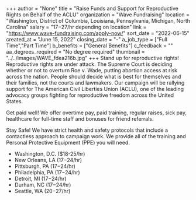 +++
author = "None"
title = "Raise Funds and Support for Reproductive Rights on Behalf of the ACLU"
organization = "Wave Fundraising"
location = "Washington, District of Columbia, Louisiana, Pennsylvania, Michigan, North Carolina"
salary = "$17-$27/hr depending on location"
link = "https://www.wave-fundraising.com/apply-now/"
sort_date = "2022-06-15"
created_at = "June 15, 2022"
closing_date = "-"
a_job_type = ["Full Time","Part Time"]
b_benefits = ["General Benefits"]
c_feedback = ""
aa_degrees_required = "No degree required"
thumbnail = "../../images/WAVE_fdea216b.jpg"
+++
Stand up for reproductive rights! Reproductive rights are under attack. The Supreme Court is deciding whether or not to overturn Roe v. Wade, putting abortion access at risk across the nation. People should decide what is best for themselves and their families, not the courts and lawmakers. Our campaign will be rallying support for The American Civil Liberties Union (ACLU), one of the leading advocacy groups fighting for reproductive freedom across the United States.
 
Get paid well! We offer overtime pay, paid training, regular raises, sick pay, healthcare for full-time staff and bonuses for friend referrals.
 
Stay Safe!  We have strict health and safety protocols that include a contactless approach to campaign work. We provide all of the training and Personal Protective Equipment (PPE) you will need. 

 - Washington, D.C. ($18-25/hr)
 - New Orleans, LA ($17-$24/hr)
 - Pittsburgh, PA ($17-$24/hr) 
 - Philadelphia, PA ($17-$24/hr) 
 - Detroit, MI ($17-$24/hr)
 - Durham, NC ($17-$24/hr)
 - Seattle, WA ($20-$27/hr)
